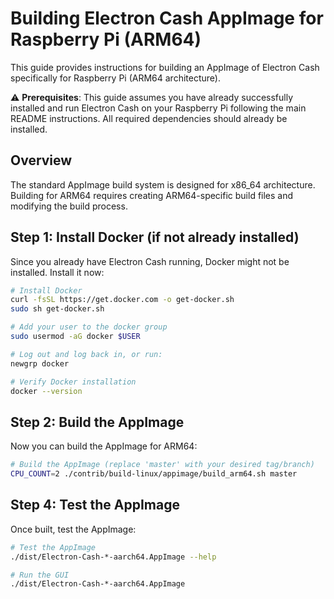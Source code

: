 # Building Electron Cash AppImage for Raspberry Pi (ARM64)

This guide provides instructions for building an AppImage of Electron Cash specifically for Raspberry Pi (ARM64 architecture).

⚠️ **Prerequisites**: This guide assumes you have already successfully installed and run Electron Cash on your Raspberry Pi following the main README instructions. All required dependencies should already be installed.

## Overview

The standard AppImage build system is designed for x86_64 architecture. Building for ARM64 requires creating ARM64-specific build files and modifying the build process.

## Step 1: Install Docker (if not already installed)

Since you already have Electron Cash running, Docker might not be installed. Install it now:

```bash
# Install Docker
curl -fsSL https://get.docker.com -o get-docker.sh
sudo sh get-docker.sh

# Add your user to the docker group
sudo usermod -aG docker $USER

# Log out and log back in, or run:
newgrp docker

# Verify Docker installation
docker --version
```

## Step 2: Build the AppImage

Now you can build the AppImage for ARM64:

```bash
# Build the AppImage (replace 'master' with your desired tag/branch)
CPU_COUNT=2 ./contrib/build-linux/appimage/build_arm64.sh master
```

## Step 4: Test the AppImage

Once built, test the AppImage:

```bash
# Test the AppImage
./dist/Electron-Cash-*-aarch64.AppImage --help

# Run the GUI
./dist/Electron-Cash-*-aarch64.AppImage
```
